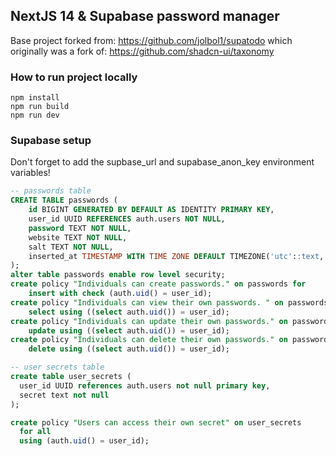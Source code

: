 ## NextJS 14 & Supabase password manager

Base project forked from: https://github.com/jolbol1/supatodo
which originally was a fork of: https://github.com/shadcn-ui/taxonomy

### How to run project locally

```
npm install
npm run build
npm run dev
```

### Supabase setup

Don't forget to add the supbase_url and supabase_anon_key environment variables!

```sql
-- passwords table
CREATE TABLE passwords (
    id BIGINT GENERATED BY DEFAULT AS IDENTITY PRIMARY KEY,
    user_id UUID REFERENCES auth.users NOT NULL,
    password TEXT NOT NULL,
    website TEXT NOT NULL,
    salt TEXT NOT NULL,
    inserted_at TIMESTAMP WITH TIME ZONE DEFAULT TIMEZONE('utc'::text, NOW()) NOT NULL
);
alter table passwords enable row level security;
create policy "Individuals can create passwords." on passwords for
    insert with check (auth.uid() = user_id);
create policy "Individuals can view their own passwords. " on passwords for
    select using ((select auth.uid()) = user_id);
create policy "Individuals can update their own passwords." on passwords for
    update using ((select auth.uid()) = user_id);
create policy "Individuals can delete their own passwords." on passwords for
    delete using ((select auth.uid()) = user_id);

-- user secrets table
create table user_secrets (
  user_id UUID references auth.users not null primary key,
  secret text not null
);

create policy "Users can access their own secret" on user_secrets
  for all
  using (auth.uid() = user_id);

```
